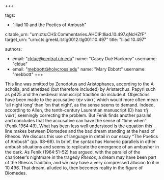 +++

tags:
- "Iliad 10 and the Poetics of Ambush"

citable_urn: "urn:cts:CHS:Commentaries.AHCIP:Iliad.10.497.qNcHZfF"
target_urn: "urn:cts:greekLit:tlg0012.tlg001:10.497"
title: "Iliad 10.497"

authors:
- email: "cldue@central.uh.edu"
  name: "Casey Dué Hackney"
  username: "cldue"
- email: "mebbott@holycross.edu"
  name: "Mary Ebbott"
  username: "mebbott"
+++

<p>This line was omitted by Zenodotus and Aristophanes, according to the A scholia, and athetized (but therefore included) by Aristarchus. Papyri such as p425 and the medieval manuscript tradition do include it. Objections have been made to the accusative τὴν νύκτ’, which would more often mean ‘all night long’ than ‘on that night’, as the sense seems to demand. Indeed, according to Allen, the tenth-century Laurentian manuscript (D) has τῇ νύκτ’, seemingly correcting the problem. But Fenik finds another parallel and concludes that the accusative can have the sense of “time when” (Fenik 1964:49). What has been less well understood is the equation this line makes between Diomedes and the bad dream standing at the head of Rhesos. We discuss this use of language in detail in our essay “The Poetics of Ambush” (pp. 68–69). In brief, the syntax has Homeric parallels in other ambush situations and seems to replicate the emergence of an ambusher in the dark. As Fenik (1964:51–52) has argued, with the parallel of the charioteer’s nightmare in the tragedy <em>Rhesos</em>, a dream may have been part of the Rhesos tradition, and we may have a very compressed allusion to it in 10.496. That dream, alluded to, then becomes reality in the figure of Diomedes.</p>